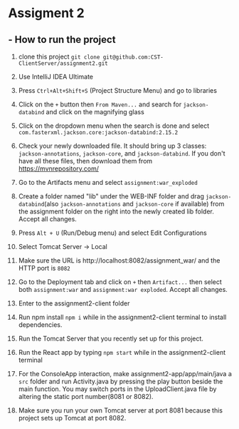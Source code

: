 # Assigment 2

## - How to run the project

1. clone this project `git clone git@github.com:CST-ClientServer/assignment2.git`

2. Use IntelliJ IDEA Ultimate

3. Press `Ctrl+Alt+Shift+S` (Project Structure Menu) and go to libraries

4. Click on the `+` button then `From Maven...` and search for `jackson-databind` and click on the magnifying glass

5. Click on the dropdown menu when the search is done and select `com.fasterxml.jackson.core:jackson-databind:2.15.2`

6. Check your newly downloaded file. It should bring up 3 classes: `jackson-annotations`, `jackson-core`, and
 `jackson-databind`. If you don't have all these files, then download them from https://mvnrepository.com/

7. Go to the Artifacts menu and select `assignment:war_exploded`

8. Create a folder named "lib" under the WEB-INF folder and drag `jackson-databind`(also `jackson-annotations` and
 `jackson-core` if available) from the assignment folder on the right into the newly created lib folder. Accept all
changes.

9. Press `Alt + U` (Run/Debug menu) and select Edit Configurations

10. Select Tomcat Server -> Local 

11. Make sure the URL is http://localhost:8082/assignment_war/ and the HTTP port is `8082`

12. Go to the Deployment tab and click on `+` then `Artifact...` then select both `assignment:war` and `assignment:war
exploded`. Accept all changes.

13. Enter to the assignment2-client folder

14. Run npm install `npm i` while in the assignment2-client terminal to install dependencies.

15. Run the Tomcat Server that you recently set up for this project.

16. Run the React app by typing `npm start` while in the assignment2-client terminal

17. For the ConsoleApp interaction, make assignment2-app/app/main/java a `src` folder and run Activity.java by pressing 
the play button beside the main function. You may switch ports in the UploadClient.java file by altering the static port
number(8081 or 8082).

18. Make sure you run your own Tomcat server at port 8081 because this project sets up Tomcat at port 8082.
